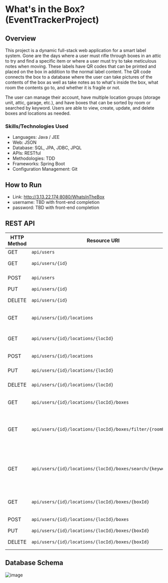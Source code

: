 # What's in the Box? (EventTrackerProject)


## Overview
This project is a dynamic full-stack web application for a smart label system.
Gone are the days where a user must rifle through boxes in an attic to try and
find a specific item or where a user must try to take meticulous notes when
moving. These labels have QR codes that can be printed and placed on the box in
addition to the normal label content. The QR code connects the box to a
database where the user can take pictures of the contents of the box as well as
take notes as to what's inside the box, what room the contents go to, and
whether it is fragile or not.

The user can manage their account, have multiple location groups (storage unit,
attic, garage, etc.), and have boxes that can be sorted by room or searched by
keyword. Users are able to view, create, update, and delete boxes and locations
as needed.


### Skills/Technologies Used
- Languages: Java / JEE
- Web: JSON
- Database: SQL, JPA, JDBC, JPQL
- APIs: RESTful
- Methodologies: TDD
- Frameworks: Spring Boot
- Configuration Management: Git


## How to Run
- Link: http://3.13.22.174:8080/WhatsInTheBox
- username: TBD with front-end completion
- password: TBD with front-end completion


## REST API

| HTTP Method | Resource URI               | Request Body | Returns              | Functionality     |
|-------------|----------------------------|--------------|----------------------|-------------------|
| GET         | `api/users`                |              | List&lt;User&gt;     | Lists all users   |
| GET         | `api/users/{id}`           |              | User                 | List single user |
| POST        | `api/users`               | User         | User                 | Creates new user |
| PUT         | `api/users/{id}`           | User         | User                 | Updates user     |
| DELETE      | `api/users/{id}`           |              |                      | Deactivates user   |
| GET         | `api/users/{id}/locations` |              | List&lt;Location&gt; | Lists all locations for user   |
| GET         | `api/users/{id}/locations/{locId}` |      | Location             | Lists single location for user   |
| POST        | `api/users/{id}/locations` | Location     | Location             | Creates new location |
| PUT         | `api/users/{id}/locations/{locId}`| Location | Location          | Updates location     |
| DELETE      | `api/users/{id}/locations/{locId}`|        |                     | Deactivates location  |
| GET         | `api/users/{id}/locations/{locId}/boxes` |   | List&lt;Box&gt;  | Lists all boxes for user location  |
| GET         | `api/users/{id}/locations/{locId}/boxes/filter/{roomName}` |   | List&lt;Box&gt;  | Lists all boxes from specified room for user location  |
| GET         | `api/users/{id}/locations/{locId}/boxes/search/{keyword}` |   | List&lt;Box&gt;  | Lists all boxes with name or contents containing keyword for user location  |
| GET         | `api/users/{id}/locations/{locId}/boxes/{boxId}` |      | Box   | Lists single box for user location |
| POST        | `api/users/{id}/locations/{locId}/boxes` | Box     | Box             | Creates new box |
| PUT         | `api/users/{id}/locations/{locId}/boxes/{boxId}`| Box | Box          | Updates box     |
| DELETE      | `api/users/{id}/locations/{locId}/boxes/{boxId}`|        |                     | Deactivates box  |


## Database Schema
![image](https://user-images.githubusercontent.com/12469178/113540569-a674ab00-959d-11eb-9e6e-1725c66870cb.png)
